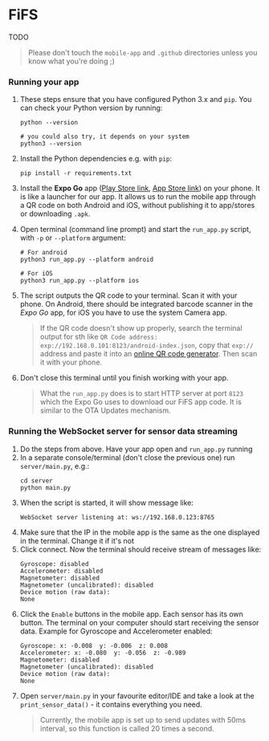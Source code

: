 # FiFS

TODO

> Please don't touch the `mobile-app` and `.github` directories unless you know what you're doing ;)

### Running your app

1. These steps ensure that you have configured Python 3.x and `pip`. You can check your Python version by running:

   ```
   python --version

   # you could also try, it depends on your system
   python3 --version
   ```

1. Install the Python dependencies e.g. with `pip`:

   ```
   pip install -r requirements.txt
   ```

1. Install the **Expo Go** app ([Play Store link](https://play.google.com/store/apps/details?id=host.exp.exponent), [App Store link](https://apps.apple.com/pl/app/expo-go/id982107779)) on your phone. It is like a launcher for our app. It allows us to run the mobile app through a QR code on both Android and iOS, without publishing it to app/stores or downloading `.apk`.

1. Open terminal (command line prompt) and start the `run_app.py` script, with `-p` or `--platform` argument:

   ```
   # For android
   python3 run_app.py --platform android

   # For iOS
   python3 run_app.py --platform ios
   ```

1. The script outputs the QR code to your terminal. Scan it with your phone. On Android, there should be integrated barcode scanner in the _Expo Go_ app, for iOS you have to use the system Camera app.
   > If the QR code doesn't show up properly, search the terminal output for sth like `QR Code address: exp://192.168.0.101:8123/android-index.json`, copy that `exp://` address and paste it into an [online QR code generator](https://www.qr-code-generator.com/). Then scan it with your phone.
1. Don't close this terminal until you finish working with your app.
   > What the `run_app.py` does is to start HTTP server at port `8123` which the Expo Go uses to download our FiFS app code. It is similar to the OTA Updates mechanism.

### Running the WebSocket server for sensor data streaming

1. Do the steps from above. Have your app open and `run_app.py` running
1. In a separate console/terminal (don't close the previous one) run `server/main.py`, e.g.:
   ```
   cd server
   python main.py
   ```
1. When the script is started, it will show message like:
   ```
   WebSocket server listening at: ws://192.168.0.123:8765
   ```
1. Make sure that the IP in the mobile app is the same as the one displayed in the terminal. Change it if it's not
1. Click connect. Now the terminal should receive stream of messages like:
   ```
   Gyroscope: disabled
   Accelerometer: disabled
   Magnetometer: disabled
   Magnetometer (uncalibrated): disabled
   Device motion (raw data):
   None
   ```
1. Click the `Enable` buttons in the mobile app. Each sensor has its own button. The terminal on your computer should start receiving the sensor data. Example for Gyroscope and Accelerometer enabled:
   ```
   Gyroscope: x: -0.008  y: -0.006  z: 0.008
   Accelerometer: x: -0.080  y: -0.056  z: -0.989
   Magnetometer: disabled
   Magnetometer (uncalibrated): disabled
   Device motion (raw data):
   None
   ```
1. Open `server/main.py` in your favourite editor/IDE and take a look at the `print_sensor_data()` - it contains everything you need.
   > Currently, the mobile app is set up to send updates with 50ms interval, so this function is called 20 times a second.
